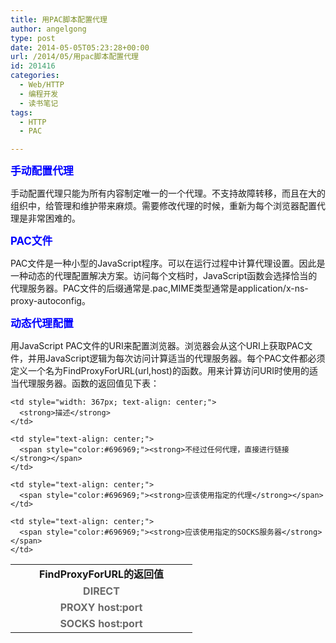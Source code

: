 ```yaml
---
title: 用PAC脚本配置代理
author: angelgong
type: post
date: 2014-05-05T05:23:28+00:00
url: /2014/05/用pac脚本配置代理
id: 201416
categories:
  - Web/HTTP
  - 编程开发
  - 读书笔记
tags:
  - HTTP
  - PAC

---
```

<span style="color:#0000FF;"><span style="font-size:larger;"><strong>手动配置代理</strong></span></span>
	  
手动配置代理只能为所有内容制定唯一的一个代理。不支持故障转移，而且在大的组织中，给管理和维护带来麻烦。需要修改代理的时候，重新为每个浏览器配置代理是非常困难的。 

<span style="color:#0000FF;"><span style="font-size:larger;"><strong>PAC文件</strong></span></span>
	  
PAC文件是一种小型的JavaScript程序。可以在运行过程中计算代理设置。因此是一种动态的代理配置解决方案。访问每个文档时，JavaScript函数会选择恰当的代理服务器。PAC文件的后缀通常是.pac,MIME类型通常是application/x-ns-proxy-autoconfig。 

<span style="color:#0000FF;"><span style="font-size:larger;"><strong>动态代理配置</strong></span></span>
	  
用JavaScript PAC文件的URI来配置浏览器。浏览器会从这个URI上获取PAC文件，并用JavaScript逻辑为每次访问计算适当的代理服务器。每个PAC文件都必须定义一个名为FindProxyForURL(url,host)的函数。用来计算访问URI时使用的适当代理服务器。函数的返回值见下表： 

<table border="0" cellpadding="0" cellspacing="0" style="width:641px;" width="641">
  <colgroup> <col style="text-align: center;" /> <col style="text-align: center;" /> </colgroup> <tr height="18">
    <td height="18" style="height: 18px; width: 275px; text-align: center;">
      <strong>FindProxyForURL的返回值</strong>
    </td>
    
    <td style="width: 367px; text-align: center;">
      <strong>描述</strong>
    </td>
  </tr>
  
  <tr height="18">
    <td height="18" style="height: 18px; text-align: center;">
      <span style="color:#696969;"><strong>DIRECT</strong></span>
    </td>
    
    <td style="text-align: center;">
      <span style="color:#696969;"><strong>不经过任何代理，直接进行链接</strong></span>
    </td>
  </tr>
  
  <tr height="18">
    <td height="18" style="height: 18px; text-align: center;">
      <span style="color:#696969;"><strong>PROXY host:port</strong></span>
    </td>
    
    <td style="text-align: center;">
      <span style="color:#696969;"><strong>应该使用指定的代理</strong></span>
    </td>
  </tr>
  
  <tr height="18">
    <td height="18" style="height: 18px; text-align: center;">
      <span style="color:#696969;"><strong>SOCKS host:port</strong></span>
    </td>
    
    <td style="text-align: center;">
      <span style="color:#696969;"><strong>应该使用指定的SOCKS服务器</strong></span>
    </td>
  </tr>
</table>